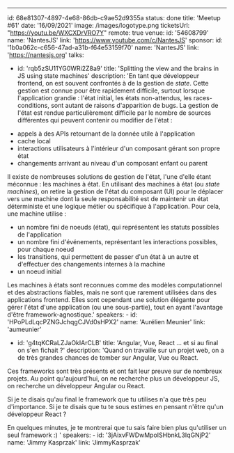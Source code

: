 ---

id: 68e81307-4897-4e68-86db-c9ae52d9355a
status: done
title: 'Meetup #61'
date: '16/09/2021'
image: /images/logotype.png
ticketsUrl: "https://youtu.be/WXCXDrVRO7Y"
remote: true
venue:
id: '54608799'
name: 'NantesJS'
link: 'https://www.youtube.com/c/NantesJS'
sponsor:
id: '1b0a062c-c656-47ad-a31b-f64e53159f70'
name: 'NantesJS'
link: 'https://nantesjs.org'
talks:

- id: 'rqb5zSU11YG0WRi2Z8a9'
  title: 'Splitting the view and the brains in JS using state machines'
  description: 'En tant que développeur frontend, on est souvent confrontés à de la gestion de _state_. Cette gestion est connue pour être rapidement difficile, surtout lorsque l&#x27;application grandie : l&#x27;état initial, les états non-attendus, les races-conditions, sont autant de raisons d&#x27;apparition de bugs. La gestion de l&#x27;état est rendue particulièrement difficile par le nombre de sources différentes qui peuvent contenir ou modifier de l&#x27;état :

* appels à des APIs retournant de la donnée utile à l&#x27;application
* cache local
* interactions utilisateurs à l&#x27;intérieur d&#x27;un composant gérant son propre état
* changements arrivant au niveau d&#x27;un composant enfant ou parent

Il existe de nombreuses solutions de gestion de l&#x27;état, l&#x27;une d&#x27;elle étant méconnue : les machines à état. En utilisant des machines à état (ou _state machines_), on retire la gestion de l&#x27;état du composant (UI) pour le déplacer vers une machine dont la seule responsabilité est de maintenir un état déterministe et une logique métier ou spécifique à l&#x27;application. Pour cela, une machine utilise :

- un nombre fini de noeuds (état), qui représentent les statuts possibles de l&#x27;application
- un nombre fini d&#x27;événements, représentant les interactions possibles, pour chaque noeud
- les transitions, qui permettent de passer d&#x27;un état à un autre et d&#x27;effectuer des changements internes à la machine
- un noeud initial

Les machines à états sont reconnues comme des modèles computationnel et des abstractions fiables, mais ne sont que rarement utilisées dans des applications frontend. Elles sont cependant une solution élégante pour gérer l&#x27;état d&#x27;une application (ou une sous-partie), tout en ayant l&#x27;avantage d&#x27;être framework-agnostique.'
speakers: -
id: 'HPoPLdLqcPZNGJchqgCJVd0sHPX2'
name: 'Aurélien Meunier'
link: 'aumeunier'

- id: 'g4tqKCRaLZJaOkIArCLB'
  title: 'Angular, Vue, React ... et si au final on s&#x27;en fichait ?'
  description: 'Quand on travaille sur un projet web, on a de très grandes chances de tomber sur Angular, Vue ou React.

Ces frameworks sont très présents et ont fait leur preuve sur de nombreux projets. Au point qu&#x27;aujourd&#x27;hui, on ne recherche plus un développeur JS, on recherche un développeur Angular ou React.

Si je te disais qu&#x27;au final le framework que tu utilises n&#x27;a que très peu d&#x27;importance.
Si je te disais que tu te sous estimes en pensant n&#x27;être qu&#x27;un développeur React ?

En quelques minutes, je te montrerai que tu sais faire bien plus qu&#x27;utiliser un seul framework :)
'
speakers: -
id: '3jAixvFWDwMpoISHbnkL3IqGNjP2'
name: 'Jimmy Kasprzak'
link: 'JimmyKasprzak'
